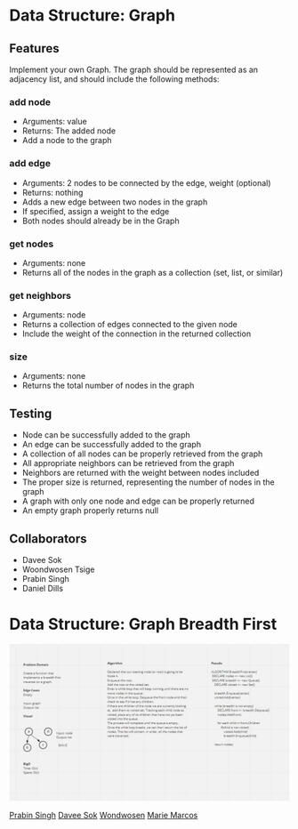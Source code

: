# Data Structure: Graph

## Features
Implement your own Graph. The graph should be represented as an adjacency list, and should include the following methods:

### add node
- Arguments: value
- Returns: The added node
- Add a node to the graph

### add edge
- Arguments: 2 nodes to be connected by the edge, weight (optional)
- Returns: nothing
- Adds a new edge between two nodes in the graph
- If specified, assign a weight to the edge
- Both nodes should already be in the Graph

### get nodes
- Arguments: none
- Returns all of the nodes in the graph as a collection (set, list, or similar)

### get neighbors
- Arguments: node
- Returns a collection of edges connected to the given node
- Include the weight of the connection in the returned collection

### size
- Arguments: none
- Returns the total number of nodes in the graph

## Testing

- Node can be successfully added to the graph
- An edge can be successfully added to the graph
- A collection of all nodes can be properly retrieved from the graph
- All appropriate neighbors can be retrieved from the graph
- Neighbors are returned with the weight between nodes included
- The proper size is returned, representing the number of nodes in the graph
- A graph with only one node and edge can be properly returned
- An empty graph properly returns null

## Collaborators

- Davee Sok
- Woondwosen Tsige
- Prabin Singh
- Daniel Dills

# Data Structure: Graph Breadth First

![](graph-breadth-first.JPG)

[Prabin Singh](https://github.com/prabin544)
[Davee Sok](https://github.com/daveeS987)
[Wondwosen](https://github.com/WondwosenTsige)
[Marie Marcos](https://github.com/Mmarcos01)
